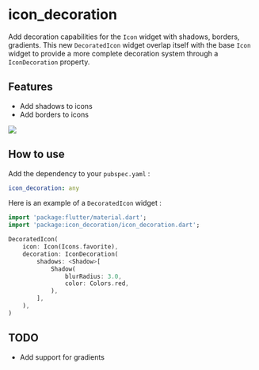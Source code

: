 # icon_decoration

Add decoration capabilities for the `Icon` widget with shadows, borders, gradients. This new `DecoratedIcon` widget overlap itself with the base `Icon` widget to provide a more complete decoration system through a `IconDecoration` property.

## Features

* Add shadows to icons
* Add borders to icons

![](https://raw.githubusercontent.com/TesteurManiak/icon_decoration/main/test/goldens/shadow_base_widget.png)

## How to use

Add the dependency to your `pubspec.yaml` :

```yaml
icon_decoration: any
```

Here is an example of a `DecoratedIcon` widget :

```dart
import 'package:flutter/material.dart';
import 'package:icon_decoration/icon_decoration.dart';

DecoratedIcon(
    icon: Icon(Icons.favorite),
    decoration: IconDecoration(
        shadows: <Shadow>[
            Shadow(
                blurRadius: 3.0,
                color: Colors.red,
            ),
        ],
    ),
)
```

## TODO

* Add support for gradients
